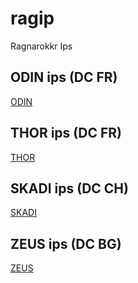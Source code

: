 # ragip
Ragnarokkr Ips

## ODIN ips (DC FR)

[ODIN](https://raw.githubusercontent.com/hosteur-sa-ch/ragip/main/odin.txt)

## THOR ips (DC FR)

[THOR](https://raw.githubusercontent.com/hosteur-sa-ch/ragip/main/thor.txt)

## SKADI ips (DC CH)

[SKADI](https://raw.githubusercontent.com/hosteur-sa-ch/ragip/main/skadi.txt)

## ZEUS ips (DC BG)

[ZEUS](https://raw.githubusercontent.com/hosteur-sa-ch/ragip/main/zeus.txt)
